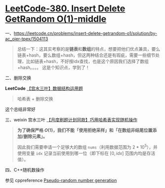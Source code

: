 # [LeetCode-380. Insert Delete GetRandom O(1)-middle](https://leetcode.cn/problems/insert-delete-getrandom-o1/) 



一、https://leetcode.cn/problems/insert-delete-getrandom-o1/solution/by-ac_oier-tpex/1504113

> 总结一下：这其实考察的是**链表**和**数组**的特点，想要把他们优点兼具，要么链表+hash，要么数组+hash，但这两种结合还是有瑕疵，需要一些细节处理，比如链表+hash，不好按idx查找，也是这个原因我们选择了数组+hash。。。。 这是个知识点，学到了！



二、删除交换

**LeetCode** [【宫水三叶】数据结构运用题](https://leetcode.cn/problems/insert-delete-getrandom-o1/solution/by-ac_oier-tpex/) 

> 哈希表 + 删除交换

这个总结非常好



三、weixin 宫水三叶 [【月度刷题计划同款】巧用哈希表实现随机操作](https://mp.weixin.qq.com/s/bNFJT1JJcaFOi8iSnld22Q)

> **为了确保严格 $O(1)$，我们不能「使用拒绝采样」和「在数组非结尾位置添加/删除元素」。**
>
> 因此我们需要申请一个足够大的数组 `nums`（利用数据范围为 $2 * 10^5$），并使用变量 `idx` 记录当前使用到哪一位（即下标在 $[0, idx]$ 范围内均是存活值）。



四、C++随机数操作

参见 cppreference [Pseudo-random number generation](https://en.cppreference.com/w/cpp/numeric/random)

